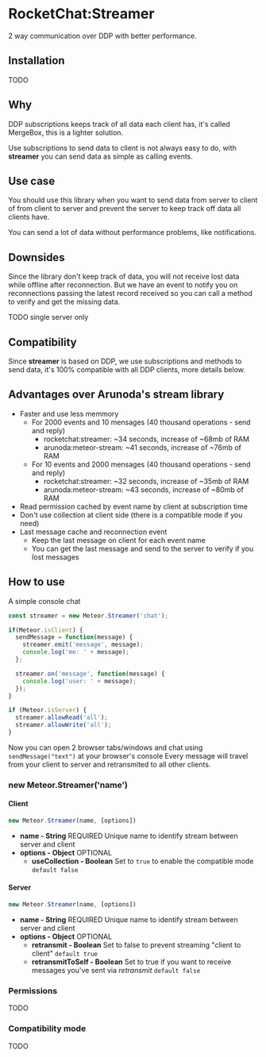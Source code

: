 # RocketChat:Streamer
2 way communication over DDP with better performance.

## Installation
TODO

## Why
DDP subscriptions keeps track of all data each client has, it's called MergeBox, this is a lighter solution.

Use subscriptions to send data to client is not always easy to do, with **streamer** you can send data as simple as calling events.

## Use case
You should use this library when you want to send data from server to client of from client to server and prevent the server to keep track off data all clients have.

You can send a lot of data without performance problems, like notifications.

## Downsides
Since the library don't keep track of data, you will not receive lost data while offline after reconnection. But we have an event to notify you on reconnections passing the latest record received so you can call a method to verify and get the missing data.

TODO single server only

## Compatibility
Since **streamer** is based on DDP, we use subscriptions and methods to send data, it's 100% compatible with all DDP clients, more details below.

## Advantages over Arunoda's stream library
- Faster and use less memmory
  - For 2000 events and 10 mensages (40 thousand operations - send and reply)
    - rocketchat:streamer: ~34 seconds, increase of ~68mb of RAM
    - arunoda:meteor-stream: ~41 seconds, increase of ~76mb of RAM
  - For 10 events and 2000 mensages (40 thousand operations - send and reply)
    - rocketchat:streamer: ~32 seconds, increase of ~35mb of RAM
    - arunoda:meteor-stream: ~43 seconds, increase of ~80mb of RAM
- Read permission cached by event name by client at subscription time
- Don't use collection at client side (there is a compatible mode if you need)
- Last message cache and reconnection event
  - Keep the last message on client for each event name
  - You can get the last message and send to the server to verify if you lost messages


## How to use
A simple console chat

```javascript
const streamer = new Meteor.Streamer('chat');

if(Meteor.isClient) {
  sendMessage = function(message) {
    streamer.emit('message', message);
    console.log('me: ' + message);
  };

  streamer.on('message', function(message) {
    console.log('user: ' + message);
  });
}

if (Meteor.isServer) {
  streamer.allowRead('all');
  streamer.allowWrite('all');
}
```

Now you can open 2 browser tabs/windows and chat using `sendMessage("text")` at your browser's console
Every message will travel from your client to server and retransmited to all other clients.

### new Meteor.Streamer('name')
#### Client
```javascript
new Meteor.Streamer(name, [options])
```
- **name - String** REQUIRED Unique name to identify stream between server and client
- **options - Object** OPTIONAL
  - **useCollection - Boolean** Set to `true` to enable the compatible mode `default false`

#### Server
```javascript
new Meteor.Streamer(name, [options])
```
- **name - String** REQUIRED Unique name to identify stream between server and client
- **options - Object** OPTIONAL
  - **retransmit - Boolean** Set to false to prevent streaming "client to client" `default true`
  - **retransmitToSelf - Boolean** Set to true if you want to receive messages you've sent via _retransmit_ `default false`

### Permissions
TODO

### Compatibility mode
TODO
